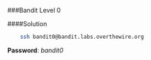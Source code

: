 ###Bandit Level 0

####Solution
```bash
	ssh bandit0@bandit.labs.overthewire.org
```
**Password**: *bandit0*